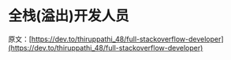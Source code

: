 # 全栈(溢出)开发人员

原文：[https://dev.to/thiruppathi_48/full-stackoverflow-developer](https://dev.to/thiruppathi_48/full-stackoverflow-developer)
